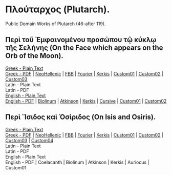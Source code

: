 # Πλούταρχος (Plutarch).

Public Domain Works of Plutarch (46-after 119).

## Περὶ τοῦ Ἐμφαινομένου προσώπου τῷ κύκλῳ τῆς Σελήνης (On the Face which appears on the Orb of the Moon).

[Greek - Plain Text](on-face-appears-moon/full-text-greek.md)  
[Greek - PDF](https://cdn.solaranamnesis.com/Plutarch/FaceMoon/plutarch_face_moon_greek.pdf) | [NeoHellenic](https://cdn.solaranamnesis.com/Plutarch/FaceMoon/plutarch_face_moon_greek_neohellenic.pdf) | [FBB](https://cdn.solaranamnesis.com/Plutarch/FaceMoon/plutarch_face_moon_greek_fbb.pdf) | [Fourier](https://cdn.solaranamnesis.com/Plutarch/FaceMoon/plutarch_face_moon_greek_fourier.pdf) | [Kerkis](https://cdn.solaranamnesis.com/Plutarch/FaceMoon/plutarch_face_moon_greek_kerkis.pdf) | [Custom01](https://cdn.solaranamnesis.com/Plutarch/FaceMoon/plutarch_face_moon_greek_custom01.pdf) | [Custom02](https://cdn.solaranamnesis.com/Plutarch/FaceMoon/plutarch_face_moon_greek_custom02.pdf) | [Custom03](https://cdn.solaranamnesis.com/Plutarch/FaceMoon/plutarch_face_moon_greek_custom03.pdf)  
Latin - Plain Text  
Latin - PDF  
[English - Plain Text](on-face-appears-moon/full-text-english.md)  
[English - PDF](https://cdn.solaranamnesis.com/Plutarch/FaceMoon/plutarch_face_moon_english.pdf) | [Biolinum](https://cdn.solaranamnesis.com/Plutarch/FaceMoon/plutarch_face_moon_english_biolinum.pdf) | [Atkinson](https://cdn.solaranamnesis.com/Plutarch/FaceMoon/plutarch_face_moon_english_atkinson.pdf) | [Kerkis](https://cdn.solaranamnesis.com/Plutarch/FaceMoon/plutarch_face_moon_english_kerkis.pdf) | [Cursive](https://cdn.solaranamnesis.com/Plutarch/FaceMoon/plutarch_face_moon_english_frcursive.pdf) | [Custom01](https://cdn.solaranamnesis.com/Plutarch/FaceMoon/plutarch_face_moon_english_custom01.pdf) | [Custom02](https://cdn.solaranamnesis.com/Plutarch/FaceMoon/plutarch_face_moon_english_custom02.pdf)  

## Περὶ Ἴσιδος καὶ Ὀσίριδος (On Isis and Osiris).

[Greek - Plain Text](on-isis-and-osiris/full-text-greek.md)  
[Greek - PDF](https://cdn.solaranamnesis.com/Plutarch/IsisOsiris/plutarch_isis_osiris_greek.pdf) | [NeoHellenic](https://cdn.solaranamnesis.com/Plutarch/IsisOsiris/plutarch_isis_osiris_greek_neohellenic.pdf) | [FBB](https://cdn.solaranamnesis.com/Plutarch/IsisOsiris/plutarch_isis_osiris_greek_fbb.pdf) | [Fourier](https://cdn.solaranamnesis.com/Plutarch/IsisOsiris/plutarch_isis_osiris_greek_fourier.pdf) | [Kerkis](https://cdn.solaranamnesis.com/Plutarch/IsisOsiris/plutarch_isis_osiris_greek_kerkis.pdf) | [Custom01](https://cdn.solaranamnesis.com/Plutarch/IsisOsiris/plutarch_isis_osiris_greek_custom01.pdf) | [Custom02](https://cdn.solaranamnesis.com/Plutarch/IsisOsiris/plutarch_isis_osiris_greek_custom02.pdf) | [Custom03](https://cdn.solaranamnesis.com/Plutarch/IsisOsiris/plutarch_isis_osiris_greek_custom03.pdf) | [Custom04](https://cdn.solaranamnesis.com/Plutarch/IsisOsiris/plutarch_isis_osiris_greek_custom04.pdf)  
Latin - Plain Text  
Latin - PDF  
English - Plain Text  
English - PDF | Coelacanth | Biolinum | Atkinson | Kerkis | Auriocus | Custom01  
